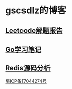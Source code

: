 # gscsdlz的博客

## [Leetcode解题报告](/leetcode.md)
## [Go学习笔记](/go.md)
## [Redis源码分析](/redis.md)

<a href="https://beian.miit.gov.cn/">蜀ICP备17044274号</a>